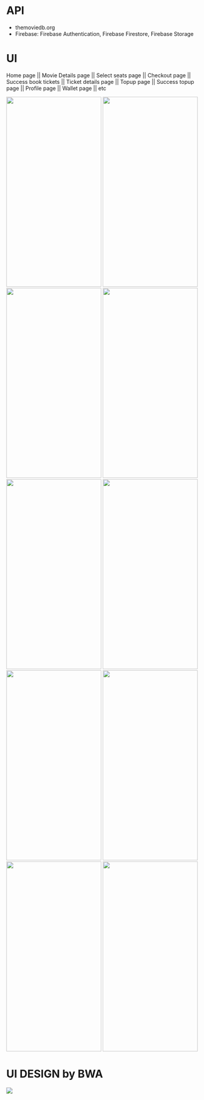 

# API

- themoviedb.org
- Firebase:
Firebase Authentication, Firebase Firestore, Firebase Storage

# UI
Home page || Movie Details page || Select seats page || Checkout page || Success book tickets || Ticket details page || Topup page || Success topup page || Profile page || Wallet page || etc

<img src="https://user-images.githubusercontent.com/45583824/108084755-2d7dca80-70a7-11eb-8c03-17da3ebd25ed.png" width="250" height="500"> <img src="https://user-images.githubusercontent.com/45583824/108084745-2a82da00-70a7-11eb-99f5-bac00bfd7074.png" width="250" height="500"> <img src="https://user-images.githubusercontent.com/45583824/108084779-32db1500-70a7-11eb-9ceb-4c84f8556110.png" width="250" height="500"> <img src="https://user-images.githubusercontent.com/45583824/108084810-38d0f600-70a7-11eb-9f76-58d93709e2b7.png" width="250" height="500"> <img src="https://user-images.githubusercontent.com/45583824/108084781-3373ab80-70a7-11eb-93c5-953bc0a8c001.png" width="250" height="500"> <img src="https://user-images.githubusercontent.com/45583824/108084788-34a4d880-70a7-11eb-93a6-2b682799f1ea.png" width="250" height="500"> <img src="https://user-images.githubusercontent.com/45583824/108084804-37073280-70a7-11eb-9b29-8ffd07bc20e3.png" width="250" height="500"> <img src="https://user-images.githubusercontent.com/45583824/108084784-340c4200-70a7-11eb-9868-1a771a40a365.png" width="250" height="500"> <img src="https://user-images.githubusercontent.com/45583824/108084776-31a9e800-70a7-11eb-8dc9-f39537b8450f.png" width="250" height="500"> <img src="https://user-images.githubusercontent.com/45583824/108084806-379fc900-70a7-11eb-9b21-7fd099a999b2.png" width="250" height="500">

# UI DESIGN by BWA
<img src="https://user-images.githubusercontent.com/45583824/108103800-0500cb00-70bd-11eb-9d07-832c52389cda.PNG">
 
